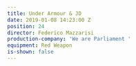 ```yaml
---
title: Under Armour & JD
date: 2019-01-08 14:23:00 Z
position: 24
director: Federico Mazzarisi
production-company: 'We are Parliament '
equipment: Red Weapon
is-shown: false
---
```


